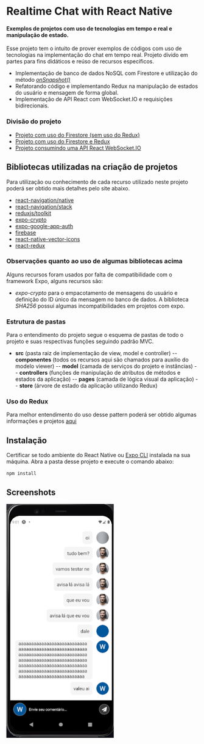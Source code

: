 # Realtime Chat with React Native
#### Exemplos de projetos com uso de tecnologias em tempo e real e manipulação de estado.

Esse projeto tem o intuito de prover exemplos de códigos com uso de tecnologias na implementação do chat em tempo real. Projeto divido em partes para fins didáticos e reúso de recursos específicos.

- Implementação de banco de dados NoSQL com Firestore e utilização do método [_onSnapshot()_](https://firebase.google.com/docs/firestore/query-data/listen) 
- Refatorando código e implementando Redux na manipulação de estados do usuário e mensagem de forma global.
- Implementação de API React com WebSocket.IO e requisições bidirecionais.

### Divisão do projeto

- [Projeto com uso do Firestore (sem uso do Redux)](https://github.com/wilsonfalcao/realtime-chat/tree/redux)
- [Projeto com uso do Firestore e Redux](https://github.com/wilsonfalcao/realtime-chat/tree/firebase)
- [Projeto consumindo uma API React WebSocket.IO](https://github.com/wilsonfalcao/realtime-chat-socket)

## Bibliotecas utilizadas na criação de projetos

Para utilização ou conhecimento de cada recurso utilizado neste projeto poderá ser obtido mais detalhes pelo site abaixo.

- [react-navigation/native](https://reactnavigation.org/)
- [react-navigation/stack](https://reactnavigation.org/docs/stack-navigator/)
- [reduxjs/toolkit](https://redux-toolkit.js.org/)
- [expo-crypto](https://docs.expo.dev/versions/latest/sdk/crypto/)
- [expo-google-app-auth](https://docs.expo.dev/versions/latest/sdk/google/)
- [firebase](https://github.com/firebase/firebase-js-sdk)
- [react-native-vector-icons](https://github.com/oblador/react-native-vector-icons)
- [react-redux](https://react-redux.js.org/)

### Observações quanto ao uso de algumas bibliotecas acima

Alguns recursos foram usados por falta de compatibilidade com o framework Expo, alguns recursos são:
- _expo-crypto_ para o empacotamento de mensagens do usuário e definição do ID único da mensagem no banco de dados. A biblioteca _SHA256_ possui algumas incompatibilidades em projetos com expo. 

### Estrutura de pastas

Para o entendimento do projeto segue o esquema de pastas de todo o projeto e suas respectivas funções seguindo padrão MVC.

- **src** (pasta raiz de implementação de view, model e controller)
-- **componentes** (todos os recursos aqui são chamados para auxílio do modelo viewer)
-- **model** (camada de serviços do projeto e instâncias)
-- **controllers** (funções de manipulação de atributos de métodos e estados da aplicação)
-- **pages** (camada de lógica visual da aplicação)
-- **store** (árvore de estado da aplicação utilizando Redux)


### Uso do Redux

Para melhor entendimento do uso desse pattern poderá ser obtido algumas informações e projetos [aqui](https://github.com/wilsonfalcao/react-native-redux-example1)

## Instalação

Certificar se todo ambiente do React Native ou [Expo CLI](https://reactnative.dev/docs/environment-setup) instalada na sua máquina.
Abra a pasta desse projeto e execute o comando abaixo:
```sh
npm install
```

## Screenshots

![Image 01](https://raw.githubusercontent.com/wilsonfalcao/realtime-chat-socket/main/fotos/screenshot01.jpg)
